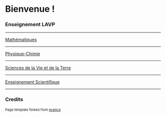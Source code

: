 # Bienvenue !


### Enseignement LAVP

---
[Mathématiques](/sample_page)


---
[Physique-Chimie](/pdf/sample_presentation.pdf)


---
[Sciences de la Vie et de la Terre](http://example.com/)


---
[Enseignement Scientifique](http://example.com/)


---

### Credits 

<p style="font-size:11px">Page template forked from <a href="https://github.com/evanca/quick-portfolio">evanca</a></p>
<!-- Remove above link if you don't want to attibute -->
